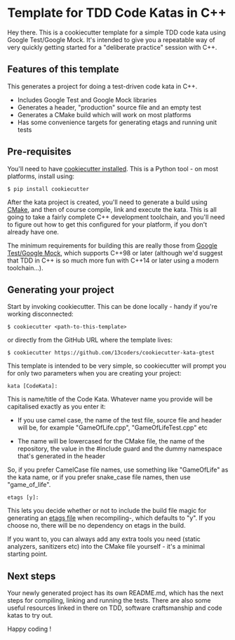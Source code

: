 # Template for TDD Code Katas in C++

Hey there. This is a cookiecutter template for a simple TDD code kata
using Google Test/Google Mock.  It's intended to give you a repeatable
way of very quickly getting started for a "deliberate practice"
session with C++.

## Features of this template

This generates a project for doing a test-driven code kata in C++.

- Includes Google Test and Google Mock libraries
- Generates a header, "production" source file and an empty test
- Generates a CMake build which will work on most platforms
- Has some convenience targets for generating etags and running unit
  tests

## Pre-requisites

You'll need to have [cookiecutter
installed](https://github.com/audreyr/cookiecutter). This is a Python
tool - on most platforms, install using:

```
$ pip install cookiecutter
```

After the kata project is created, you'll need to generate a build
using [CMake](https://cmake.org/), and then of course compile, link
and execute the kata. This is all going to take a fairly complete C++
development toolchain, and you'll need to figure out how to get this
configured for your platform, if you don't already have one.

The minimum requirements for building this are really those from
[Google Test/Google Mock](https://github.com/google/googletest), which
supports C++98 or later (although we'd suggest that TDD in C++ is so
much more fun with C++14 or later using a modern toolchain...).

## Generating your project

Start by invoking cookiecutter. This can be done locally - handy if
you're working disconnected:

```
$ cookiecutter <path-to-this-template>
```

or directly from the GitHub URL where the template lives:

```
$ cookiecutter https://github.com/13coders/cookiecutter-kata-gtest
```

This template is intended to be very simple, so cookiecutter will
prompt you for only two parameters when you are creating your project:

```
kata [CodeKata]: 
```

This is name/title of the Code Kata. Whatever name you provide will be
capitalised exactly as you enter it:

- If you use camel case, the name of the test file, source file and
  header will be, for example "GameOfLife.cpp", "GameOfLifeTest.cpp"
  etc

- The name will be lowercased for the CMake file, the name of the
  repository, the value in the #include guard and the dummy namespace
  that's generated in the header

So, if you prefer CamelCase file names, use something like
"GameOfLife" as the kata name, or if you prefer snake_case file names,
then use "game_of_life".

```
etags [y]:
```

This lets you decide whether or not to include the build file magic
for generating an [etags
file](https://www.emacswiki.org/emacs/BuildTags) when recompiling-,
which defaults to "y". If you choose no, there will be no dependency
on etags in the build.

If you want to, you can always add any extra tools you need (static
analyzers, sanitizers etc) into the CMake file yourself - it's a
minimal starting point.

## Next steps

Your newly generated project has its own README.md, which has the next
steps for compiling, linking and running the tests. There are also
some useful resources linked in there on TDD, software craftsmanship
and code katas to try out.

Happy coding !
